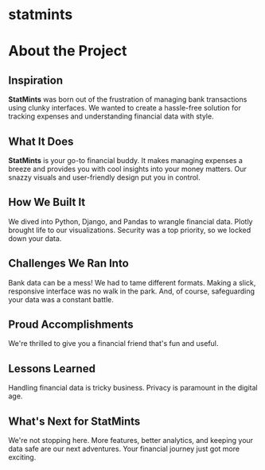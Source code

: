 # statmints

# About the Project

## Inspiration
**StatMints** was born out of the frustration of managing bank transactions using clunky interfaces. We wanted to create a hassle-free solution for tracking expenses and understanding financial data with style.

## What It Does
**StatMints** is your go-to financial buddy. It makes managing expenses a breeze and provides you with cool insights into your money matters. Our snazzy visuals and user-friendly design put you in control.

## How We Built It
We dived into Python, Django, and Pandas to wrangle financial data. Plotly brought life to our visualizations. Security was a top priority, so we locked down your data.

## Challenges We Ran Into
Bank data can be a mess! We had to tame different formats. Making a slick, responsive interface was no walk in the park. And, of course, safeguarding your data was a constant battle.

## Proud Accomplishments
We're thrilled to give you a financial friend that's fun and useful.

## Lessons Learned
Handling financial data is tricky business. Privacy is paramount in the digital age.

## What's Next for StatMints
We're not stopping here. More features, better analytics, and keeping your data safe are our next adventures. Your financial journey just got more exciting.
